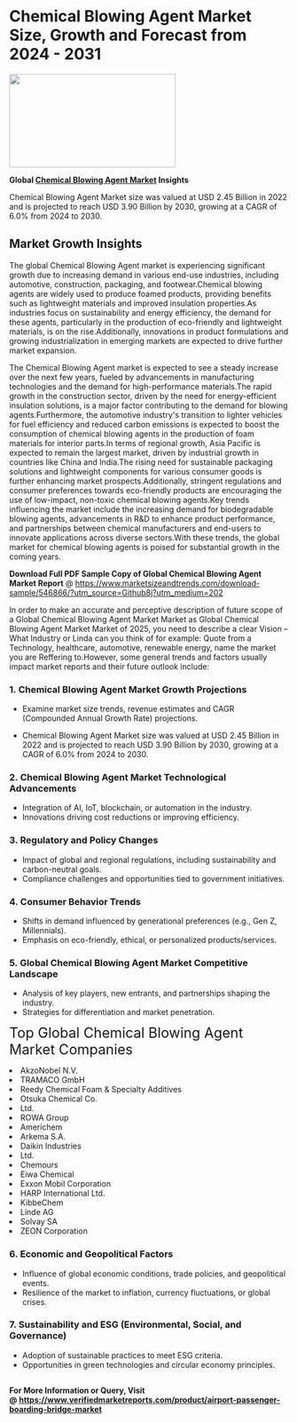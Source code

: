 <H1>Chemical Blowing Agent Market Size, Growth and Forecast from 2024 - 2031</H1><img class="aligncenter size-medium wp-image-584254" src="https://thirdeyenews.in/wp-content/uploads/2024/09/Global-Market-Research-300x168.jpeg" alt="" width="300" height="168" /><p><strong>Global&nbsp;<a href="https://www.marketsizeandtrends.com/download-sample/546866/?utm_source=Github8j?utm_medium=202">Chemical Blowing Agent Market</a> Insights</strong></p><p>Chemical Blowing Agent Market size was valued at USD 2.45 Billion in 2022 and is projected to reach USD 3.90 Billion by 2030, growing at a CAGR of 6.0% from 2024 to 2030.</p><p><h2>Market Growth Insights</h2> <p>The global Chemical Blowing Agent market is experiencing significant growth due to increasing demand in various end-use industries, including automotive, construction, packaging, and footwear.Chemical blowing agents are widely used to produce foamed products, providing benefits such as lightweight materials and improved insulation properties.As industries focus on sustainability and energy efficiency, the demand for these agents, particularly in the production of eco-friendly and lightweight materials, is on the rise.Additionally, innovations in product formulations and growing industrialization in emerging markets are expected to drive further market expansion.</p> <p>The Chemical Blowing Agent market is expected to see a steady increase over the next few years, fueled by advancements in manufacturing technologies and the demand for high-performance materials.The rapid growth in the construction sector, driven by the need for energy-efficient insulation solutions, is a major factor contributing to the demand for blowing agents.Furthermore, the automotive industry's transition to lighter vehicles for fuel efficiency and reduced carbon emissions is expected to boost the consumption of chemical blowing agents in the production of foam materials for interior parts.In terms of regional growth, Asia Pacific is expected to remain the largest market, driven by industrial growth in countries like China and India.The rising need for sustainable packaging solutions and lightweight components for various consumer goods is further enhancing market prospects.Additionally, stringent regulations and consumer preferences towards eco-friendly products are encouraging the use of low-impact, non-toxic chemical blowing agents.Key trends influencing the market include the increasing demand for biodegradable blowing agents, advancements in R&D to enhance product performance, and partnerships between chemical manufacturers and end-users to innovate applications across diverse sectors.With these trends, the global market for chemical blowing agents is poised for substantial growth in the coming years.</p> <p><span class=""><strong>Download Full PDF Sample Copy of Global Chemical Blowing Agent Market Report</strong> @ <a href="https://www.marketsizeandtrends.com/download-sample/546866/?utm_source=Github8j?utm_medium=202" target="_blank">https://www.marketsizeandtrends.com/download-sample/546866/?utm_source=Github8j?utm_medium=202</a></span></p><p>In order to make an accurate and perceptive description of future scope of a Global&nbsp;Chemical Blowing Agent Market Market as Global&nbsp;Chemical Blowing Agent Market Market of 2025, you need to describe a clear Vision &ndash; What Industry or Linda can you think of for example: Quote from a Technology, healthcare, automotive, renewable energy, name the market you are Reffering to.However, some general trends and factors usually impact market reports and their future outlook include:</p><h3>1.&nbsp;<strong>Chemical Blowing Agent Market Growth Projections</strong></h3><ul><li>Examine market size trends, revenue estimates and CAGR (Compounded Annual Growth Rate) projections.</li><li><p>Chemical Blowing Agent Market size was valued at USD 2.45 Billion in 2022 and is projected to reach USD 3.90 Billion by 2030, growing at a CAGR of 6.0% from 2024 to 2030.</p></li></ul><h3>2.&nbsp;<strong>Chemical Blowing Agent Market Technological Advancements</strong></h3><ul><li>Integration of AI, IoT, blockchain, or automation in the industry.</li><li>Innovations driving cost reductions or improving efficiency.</li></ul><h3>3.&nbsp;<strong>Regulatory and Policy Changes</strong></h3><ul><li>Impact of global and regional regulations, including sustainability and carbon-neutral goals.</li><li>Compliance challenges and opportunities tied to government initiatives.</li></ul><h3>4.&nbsp;<strong>Consumer Behavior Trends</strong></h3><ul><li>Shifts in demand influenced by generational preferences (e.g., Gen Z, Millennials).</li><li>Emphasis on eco-friendly, ethical, or personalized products/services.</li></ul><h3>5.&nbsp;<strong>Global Chemical Blowing Agent Market Competitive Landscape</strong></h3><ul><li>Analysis of key players, new entrants, and partnerships shaping the industry.</li><li>Strategies for differentiation and market penetration.</li></ul><p data-pm-slice="1 1 []"><span style="color: inherit; font-family: inherit; font-size: 25px;">Top Global Chemical Blowing Agent Market Companies</span></p><div class="" data-test-id=""><p><li>AkzoNobel N.V.</li><li> TRAMACO GmbH</li><li> Reedy Chemical Foam & Specialty Additives</li><li> Otsuka Chemical Co.</li><li>Ltd.</li><li> ROWA Group</li><li> Americhem</li><li> Arkema S.A.</li><li> Daikin Industries</li><li> Ltd.</li><li> Chemours</li><li> Eiwa Chemical</li><li> Exxon Mobil Corporation</li><li> HARP International Ltd.</li><li> KibbeChem</li><li> Linde AG</li><li> Solvay SA</li><li> ZEON Corporation</li></p></div><h3>6.&nbsp;<strong>Economic and Geopolitical Factors</strong></h3><ul><li>Influence of global economic conditions, trade policies, and geopolitical events.</li><li>Resilience of the market to inflation, currency fluctuations, or global crises.</li></ul><h3>7.&nbsp;<strong>Sustainability and ESG (Environmental, Social, and Governance)</strong></h3><ul><li>Adoption of sustainable practices to meet ESG criteria.</li><li>Opportunities in green technologies and circular economy principles.</li></ul><h2><strong style="font-size: 14px;">For More Information or Query, Visit @&nbsp;</strong><a style="background-color: #ffffff; font-size: 14px;" href="https://www.marketsizeandtrends.com/report/chemical-blowing-agent-market/" target="_blank">https://www.verifiedmarketreports.com/product/airport-passenger-boarding-bridge-market</a></h2>